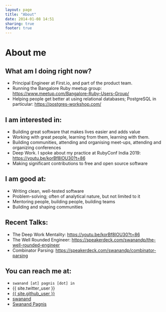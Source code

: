 ```yaml
---
layout: page
title: "About"
date: 2014-01-08 14:51
sharing: true
footer: true
---
```


<link href="//netdna.bootstrapcdn.com/font-awesome/4.0.3/css/font-awesome.css" rel="stylesheet">

# About me

## What am I doing right now?

- Principal Engineer at First.io, and part of the product team.
- Running the Bangalore Ruby meetup group: https://www.meetup.com/Bangalore-Ruby-Users-Group/
- Helping people get better at using relational databases; PostgreSQL in particular: https://postgres-workshop.com/ 

## I am interested in:

- Building great software that makes lives easier and adds value
- Working with great people, learning from them, learning with them.
- Building communities, attending and organising meet-ups, attending and organizing conferences
- Deep Work. I spoke about my practice at RubyConf India 2019: https://youtu.be/korBf8lOU30?t=86
- Making significant contributions to free and open source software

## I am good at: 

- Writing clean, well-tested software 
- Problem-solving; often of analytical nature, but not limited to it
- Mentoring people, building people, building teams
- Building and shaping communities

## Recent Talks:

- The Deep Work Mentality: https://youtu.be/korBf8lOU30?t=86
- The Well Rounded Engineer: https://speakerdeck.com/swanandp/the-well-rounded-engineer
- Combinator Parsing: https://speakerdeck.com/swanandp/combinator-parsing 


## You can reach me at:

- `swanand [at] pagnis [dot] in`
- <a href="https://twitter.com/{{ site.twitter_user }}" style="text-decoration: none;">
    <i class="fa fa-twitter"></i> {{ site.twitter_user }}
  </a>
- [<i class="fa fa-github"></i> {{ site.github_user }}](https://github.com/swanandp)
- [<i class="fa fa-stack-overflow"></i> swanand](http://stackoverflow.com/users/18768/swanand)
- [<i class="fa fa-linkedin-square"></i> Swanand Pagnis](https://www.linkedin.com/in/pagnis/)
